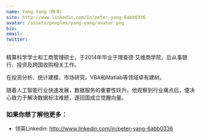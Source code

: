 ```yaml
---
name: Yang Yang（杨洋）
site: http://www.linkedin.com/in/peter-yang-6abb0336
avatar: /assets/peoples/yang-yang/avatar.png
bio: 
email: 
twitter: 
---
```



精算科学学士和工商管理硕士，于2014年毕业于理查德·艾维商学院，后从事银行、投资及跨国收购相关工作。

在投资分析、统计建模、市场研究、VBA和Matlab等领域卓有建树。

随着人工智能行业快速发展，数据服务的重要性跃升。他观察到行业痛点后，便决心致力于解决数据标注难题，遂回国成立觉醒向量。


### 如果你想了解他更多：


- 领英Linkedin: <http://www.linkedin.com/in/peter-yang-6abb0336>




